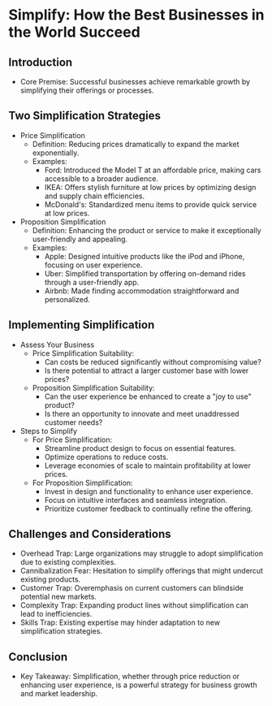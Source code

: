 # Simplify: How the Best Businesses in the World Succeed

## Introduction
- Core Premise: Successful businesses achieve remarkable growth by simplifying their offerings or processes.

## Two Simplification Strategies
- Price Simplification
  - Definition: Reducing prices dramatically to expand the market exponentially.
  - Examples:
    - Ford: Introduced the Model T at an affordable price, making cars accessible to a broader audience.
    - IKEA: Offers stylish furniture at low prices by optimizing design and supply chain efficiencies.
    - McDonald's: Standardized menu items to provide quick service at low prices.
- Proposition Simplification
  - Definition: Enhancing the product or service to make it exceptionally user-friendly and appealing.
  - Examples:
    - Apple: Designed intuitive products like the iPod and iPhone, focusing on user experience.
    - Uber: Simplified transportation by offering on-demand rides through a user-friendly app.
    - Airbnb: Made finding accommodation straightforward and personalized.

## Implementing Simplification
- Assess Your Business
  - Price Simplification Suitability:
    - Can costs be reduced significantly without compromising value?
    - Is there potential to attract a larger customer base with lower prices?
  - Proposition Simplification Suitability:
    - Can the user experience be enhanced to create a "joy to use" product?
    - Is there an opportunity to innovate and meet unaddressed customer needs?
- Steps to Simplify
  - For Price Simplification:
    - Streamline product design to focus on essential features.
    - Optimize operations to reduce costs.
    - Leverage economies of scale to maintain profitability at lower prices.
  - For Proposition Simplification:
    - Invest in design and functionality to enhance user experience.
    - Focus on intuitive interfaces and seamless integration.
    - Prioritize customer feedback to continually refine the offering.

## Challenges and Considerations
- Overhead Trap: Large organizations may struggle to adopt simplification due to existing complexities.
- Cannibalization Fear: Hesitation to simplify offerings that might undercut existing products.
- Customer Trap: Overemphasis on current customers can blindside potential new markets.
- Complexity Trap: Expanding product lines without simplification can lead to inefficiencies.
- Skills Trap: Existing expertise may hinder adaptation to new simplification strategies.

## Conclusion
- Key Takeaway: Simplification, whether through price reduction or enhancing user experience, is a powerful strategy for business growth and market leadership.
